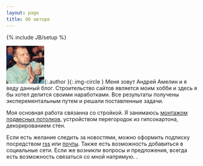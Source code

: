 ```yaml
---
layout: page
title: Об авторе
---
```

{% include JB/setup %}

![author-Andrey_Amelin](/img/author5.jpg){:.author }{:.img-circle }
Меня зовут Андрей Амелин и я веду данный блог.
Строительство сайтов является моим хобби и здесь я бы хотел делится своими наработками. Все результаты получены эксперементальным путем и решали поставленные задачи.

<p>Моя основная работа связанна со стройкой. Я занимаюсь <a href="http://montagnik.od.ua">монтажом подвесных потолков,</a> устройством перегородок из гипсокартона, декорированием стен.</p>

<p>Если есть желание следить за новостями, можно оформить подписку посредством <a href="{{Base_path}}/rss.xml">rss</a> или <a href="mailto:droboshok@ua.fm">почты</a>. Также есть возможность добавиться в социальные сети. Если же возникли вопросы и предложения, всегда есть возможность связаться со мной напрямую. .</p>

 
